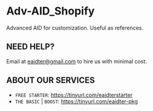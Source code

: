 # Adv-AID_Shopify
Advanced AID for customization. Useful as references.

NEED HELP?
-
Email at eaidter@gmail.com to hire us with minimal cost.

ABOUT OUR SERVICES
-
   - `FREE STARTER`: https://tinyurl.com/eaidterstarter
   - `THE BASIC` | `BOOST`: https://tinyurl.com/eaidter-pkg
